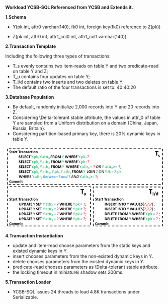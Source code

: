 **Workload YCSB-SQL Referenced from YCSB and Extends it.**

**1.Schema**

- Y(pk int, attr0 varchar(140), fk0 int, foreign key(fk0) reference to Z(pk))

- Z(pk int, attr0 int, attr1_col0 int, attr1_col1 varchar(140))

**2.Transaction Template**

Including the following three types of transactions:

- T_s evenly contains two item-reads on table Y and two predicate-read on table Y and Z;
- T_u contains four updates on table Y;
- T_i/d contains two inserts and two deletes on table Y.
- The default ratio of the four transactions is set to: 40:40:20

**3.Database Population**

- By default, randomly initialize 2,000 records into Y and 20 records into Z.
- Considering  \Delta-tolerant stable attribute, the values in attr_0 of table Y are sampled from a Uniform distribution on a domain \{China, Japan, Russia, Britain\}. 
- Considering partition-based primary key, there is 20\% dynamic keys in table Y.

![YCSB-SQL](./YCSB-SQL.png)

**4.Transaction Instantiation**

- update and item-read choose parameters from the static keys and existed dynamic keys in Y.
- insert chooses parameters from the non-existed dynamic keys in Y. 
- delete chooses parameters from the existed dynamic keys in Y.
- predicate-read chooses parameters as \Delta-tolerant stable attribute.
- the locking timeout in miniature\ shadow sets 200ms.

**5.Transaction Loader**

- YCSB-SQL issues 24 threads to load 4.8K transactions under Serializable. 